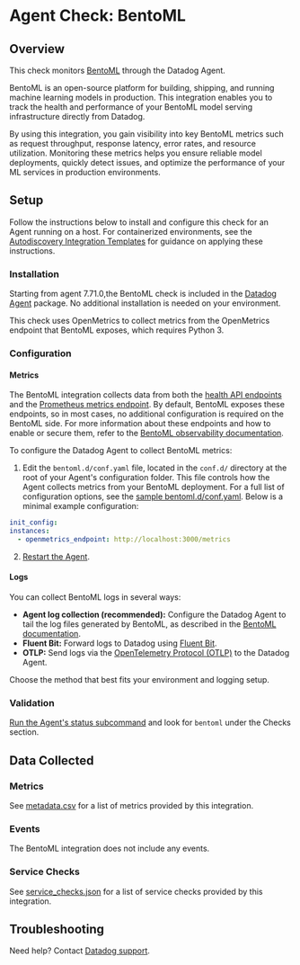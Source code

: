 # Agent Check: BentoML

## Overview

This check monitors [BentoML][1] through the Datadog Agent.

BentoML is an open-source platform for building, shipping, and running machine learning models in production. This integration enables you to track the health and performance of your BentoML model serving infrastructure directly from Datadog.

By using this integration, you gain visibility into key BentoML metrics such as request throughput, response latency, error rates, and resource utilization. Monitoring these metrics helps you ensure reliable model deployments, quickly detect issues, and optimize the performance of your ML services in production environments.

## Setup

Follow the instructions below to install and configure this check for an Agent running on a host. For containerized environments, see the [Autodiscovery Integration Templates][3] for guidance on applying these instructions.

### Installation

Starting from agent 7.71.0,the BentoML check is included in the [Datadog Agent][2] package. No additional installation is needed on your environment. 

This check uses OpenMetrics to collect metrics from the OpenMetrics endpoint that BentoML exposes, which requires Python 3.

### Configuration

#### Metrics

The BentoML integration collects data from both the [health API endpoints][11] and the [Prometheus metrics endpoint][10]. By default, BentoML exposes these endpoints, so in most cases, no additional configuration is required on the BentoML side. For more information about these endpoints and how to enable or secure them, refer to the [BentoML observability documentation][11].

To configure the Datadog Agent to collect BentoML metrics:

1. Edit the `bentoml.d/conf.yaml` file, located in the `conf.d/` directory at the root of your Agent's configuration folder. This file controls how the Agent collects metrics from your BentoML deployment. For a full list of configuration options, see the [sample bentoml.d/conf.yaml][4]. Below is a minimal example configuration:

```yaml
init_config:
instances:
  - openmetrics_endpoint: http://localhost:3000/metrics
```

2. [Restart the Agent][5].

#### Logs

You can collect BentoML logs in several ways:

- **Agent log collection (recommended):** Configure the Datadog Agent to tail the log files generated by BentoML, as described in the [BentoML documentation][12].
- **Fluent Bit:** Forward logs to Datadog using [Fluent Bit][13].
- **OTLP:** Send logs via the [OpenTelemetry Protocol (OTLP)][14] to the Datadog Agent.

Choose the method that best fits your environment and logging setup.


### Validation

[Run the Agent's status subcommand][6] and look for `bentoml` under the Checks section.

## Data Collected

### Metrics

See [metadata.csv][7] for a list of metrics provided by this integration.

### Events

The BentoML integration does not include any events.

### Service Checks

See [service_checks.json][8] for a list of service checks provided by this integration.

## Troubleshooting

Need help? Contact [Datadog support][9].


[1]: https://docs.bentoml.com/en/latest/index.html
[2]: https://app.datadoghq.com/account/settings/agent/latest
[3]: https://docs.datadoghq.com/containers/kubernetes/integrations/
[4]: https://github.com/DataDog/integrations-core/blob/master/bentoml/datadog_checks/bentoml/data/conf.yaml.example
[5]: https://docs.datadoghq.com/agent/configuration/agent-commands/#start-stop-and-restart-the-agent
[6]: https://docs.datadoghq.com/agent/configuration/agent-commands/#agent-status-and-information
[7]: https://github.com/DataDog/integrations-core/blob/master/bentoml/metadata.csv
[8]: https://github.com/DataDog/integrations-core/blob/master/bentoml/assets/service_checks.json
[9]: https://docs.datadoghq.com/help/
[10]: https://docs.bentoml.com/en/latest/build-with-bentoml/observability/metrics.html
[11]: https://docs.bentoml.com/en/latest/build-with-bentoml/observability/monitoring-and-data-collection.html#monitoring
[12]: https://docs.bentoml.com/en/latest/build-with-bentoml/observability/monitoring-and-data-collection.html#view-request-and-schema-logs
[13]: https://docs.fluentbit.io/manual/data-pipeline/outputs/datadog
[14]: https://docs.datadoghq.com/opentelemetry/setup/otlp_ingest_in_the_agent/?tab=docker#enabling-otlp-ingestion-on-the-datadog-agent
